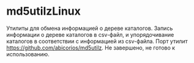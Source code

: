 # md5utilzLinux
Утилиты для обмена информацией о дереве каталогов. Запись информации о дереве каталогов в csv-файл, и упорядочивание каталогов в соответствии с информацией из csv-файла. Порт утилит https://github.com/abicorios/md5utilz. Не завершено, не готово к использованию.
